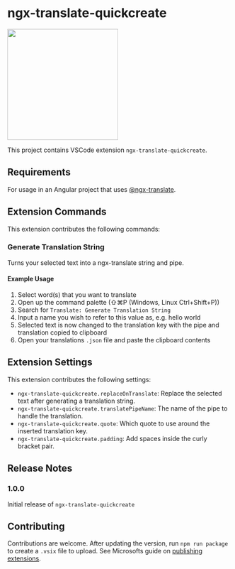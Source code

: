 # ngx-translate-quickcreate

<img src="https://res.cloudinary.com/teepublic/image/private/s--tKrGPgYa--/t_Resized%20Artwork/c_fit,g_north_west,h_954,w_954/co_262c3a,e_outline:48/co_262c3a,e_outline:inner_fill:48/co_ffffff,e_outline:48/co_ffffff,e_outline:inner_fill:48/co_bbbbbb,e_outline:3:1000/c_mpad,g_center,h_1260,w_1260/b_rgb:eeeeee/c_limit,f_jpg,h_630,q_90,w_630/v1489697662/production/designs/1330117_1.jpg" data-canonical-src="https://gyazo.com/eb5c5741b6a9a16c692170a41a49c858.png" width="250" height="250"/>

This project contains VSCode extension `ngx-translate-quickcreate`.

## Requirements

For usage in an Angular project that uses [@ngx-translate](https://www.npmjs.com/package/@ngx-translate/core).

## Extension Commands

This extension contributes the following commands:

### Generate Translation String

Turns your selected text into a ngx-translate string and pipe.

#### Example Usage

1. Select word(s) that you want to translate
1. Open up the command palette (⇧⌘P (Windows, Linux Ctrl+Shift+P))
1. Search for `Translate: Generate Translation String`
1. Input a name you wish to refer to this value as, e.g. hello world
1. Selected text is now changed to the translation key with the pipe and translation copied to clipboard
1. Open your translations `.json` file and paste the clipboard contents

## Extension Settings

This extension contributes the following settings:

* `ngx-translate-quickcreate.replaceOnTranslate`: Replace the selected text after generating a translation string.
* `ngx-translate-quickcreate.translatePipeName`: The name of the pipe to handle the translation.
* `ngx-translate-quickcreate.quote`: Which quote to use around the inserted translation key.
* `ngx-translate-quickcreate.padding`: Add spaces inside the curly bracket pair.

## Release Notes

### 1.0.0

Initial release of `ngx-translate-quickcreate`

## Contributing

Contributions are welcome. After updating the version, run `npm run package` to create a `.vsix` file to upload.
See Microsofts guide on [publishing extensions](https://code.visualstudio.com/docs/extensions/publish-extension).
